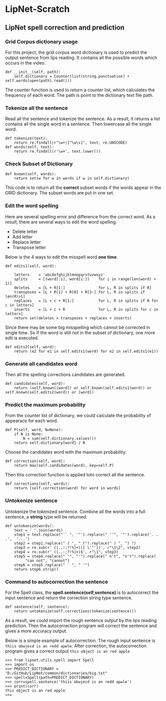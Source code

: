 # LipNet-Scratch



## LipNet spell correction and prediction


### Grid Corpus dictionary usage

For this project, the grid corpus word dictionary is used to predict the output sentence from lips reading. It contains all the possible words which occurs in the video. 

    def __init__(self, path):
        self.dictionary = Counter(list(string.punctuation) + self.words(open(path).read()))
The counter function is used to return a counter list, which calculates the frequency of each word. The path is point to the dictionary text file path.

### Tokenize all the sentence 
Read all the sentence and tokenize the sentence. As a result, it returns a list contains all the single word in a sentence. Then lowercase all the single word.

	def tokenize(text):
		return re.findall(r"\w+|[^\w\s]", text, re.UNICODE)
  	def words(self, text):
	 	return re.findall(r'\w+', text.lower())

### Check Subset of Dictionary
    def known(self, words):
        return set(w for w in words if w in self.dictionary)

This code is to return all the **correct** subset words if the words appear in the GRID dictionary. The subset words are put in one set.

### Edit the word spelling
      

Here are several spelling error and difference from the correct word. As a result, there are several ways to edit the word spelling.


*  Delete letter
*  Add letter
* Replace letter
* Transpose letter

Below is the 4 ways to edit the misspell word **one time**.
	
	def edits1(self, word):

        letters    = 'abcdefghijklmnopqrstuvwxyz'
        splits     = [(word[:i], word[i:])    for i in range(len(word) + 1)]
        deletes    = [L + R[1:]               for L, R in splits if R]
        transposes = [L + R[1] + R[0] + R[2:] for L, R in splits if len(R)>1]
        replaces   = [L + c + R[1:]           for L, R in splits if R for c in letters]
        inserts    = [L + c + R               for L, R in splits for c in letters]
        return set(deletes + transposes + replaces + inserts)

Since there may be some big misspelling which cannot be corrected in single time. So if the word is still not in the subset of dictionary, one more edit is executed.

	def edits2(self, word):
		return (e2 for e1 in self.edits1(word) for e2 in self.edits1(e1))


### Generate all candidates word

Then all the spelling corrections candidates are generated.

    def candidates(self, word):
        return (self.known([word]) or self.known(self.edits1(word)) or self.known(self.edits2(word)) or [word])

### Predict the maximum probability

From the counter list of dictionary, we could calculate the probability of appearace for each word.
	
	def P(self, word, N=None):
		if N is None:
			N = sum(self.dictionary.values())
		return self.dictionary[word] / N

Choose the candidates word with the maximum probability.

	def correction(self, word):
    	return max(self.candidates(word), key=self.P)

Then this correction function is applied toto correct all the sentence.

    def corrections(self, words):
        return [self.correction(word) for word in words]


### Untokenize sentence

Untokenize the tokenized sentence. Combine all the words into a full sentence, a **string** type will be returned.

	def untokenize(words):
	    text = ' '.join(words)
	    step1 = text.replace("`` ", '"').replace(" ''", '"').replace('. . .',  '...')
	    step2 = step1.replace(" ( ", " (").replace(" ) ", ") ")
	    step3 = re.sub(r' ([.,:;?!%]+)([ \'"`])', r"\1\2", step2)
	    step4 = re.sub(r' ([.,:;?!%]+)$', r"\1", step3)
	    step5 = step4.replace(" '", "'").replace(" n't", "n't").replace(
	         "can not", "cannot")
	    step6 = step5.replace(" ` ", " '")
	    return step6.strip()

### Command to autocorrection the sentence

For the Spell class, the **spell.sentence(self,sentence)** is to autocorrect the input sentence and return the correction string type sentence.

	def sentence(self, sentence):
		return untokenize(self.corrections(tokenize(sentence)))

As a result, we could import the rough sentence output by the lips reading prediction. Then the autocorrection program will correct the sentence and gives a more accuracy output. 

Below is a simple example of autocorrection. The rough input sentence is ``thiis obwjecd is an redd apwle``.
After correction, the autocorrection program gives a correct output ``this object is an red apple``

	>>> from lipnet.utils.spell import Spell
	>>> import os
	>>> PREDICT_DICTIONARY = "D:/GitHub/LipNet/common/dictionaries/big.txt"
	>>> spell=Spell(path=PREDICT_DICTIONARY)
	>>> corr=spell.sentence('thiis obwjecd is an redd apwle')
	>>> print(corr)
	this object is an red apple
	>>>
